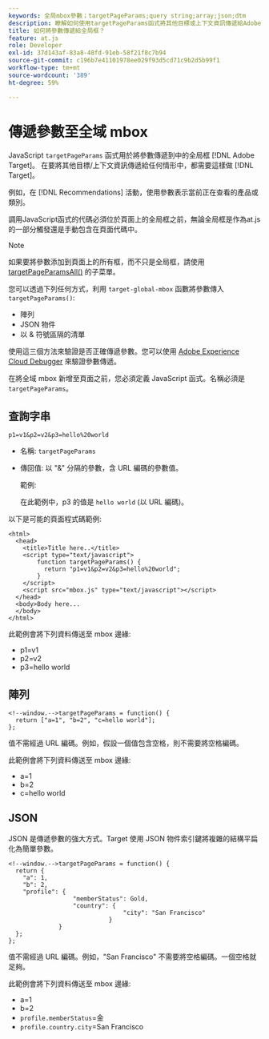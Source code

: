 ```yaml
---
keywords: 全局mbox參數；targetPageParams;query string;array;json;dtm
description: 瞭解如何使用targetPageParams函式將其他目標或上下文資訊傳遞給Adobe [!DNL Target] 全局框。
title: 如何將參數傳遞給全局框？
feature: at.js
role: Developer
exl-id: 37d143af-83a8-48fd-91eb-58f21f8c7b94
source-git-commit: c196b7e41101978ee029f93d5cd71c9b2d5b99f1
workflow-type: tm+mt
source-wordcount: '389'
ht-degree: 59%

---
```


# 傳遞參數至全域 mbox

JavaScript `targetPageParams` 函式用於將參數傳遞到中的全局框 [!DNL Adobe Target]。 在要將其他目標/上下文資訊傳遞給任何情形中，都需要這樣做 [!DNL Target]。

例如，在 [!DNL Recommendations] 活動，使用參數表示當前正在查看的產品或類別。

調用JavaScript函式的代碼必須位於頁面上的全局框之前，無論全局框是作為at.js的一部分觸發還是手動包含在頁面代碼中。

>[!NOTE]
>
>如果要將參數添加到頁面上的所有框，而不只是全局框，請使用 [targetPageParamsAll()](https://developer.adobe.com/target/implement/client-side/atjs/atjs-functions/targetpageparamsall/) 的子菜單。

您可以透過下列任何方式，利用 `target-global-mbox` 函數將參數傳入 `targetPageParams()`:

* 陣列
* JSON 物件
* 以 &amp; 符號區隔的清單

使用這三個方法來驗證是否正確傳遞參數。您可以使用 [Adobe Experience Cloud Debugger](https://experienceleague.adobe.com/docs/debugger/using/experience-cloud-debugger.html) 來驗證參數傳遞。

在將全域 mbox 新增至頁面之前，您必須定義 JavaScript 函式。名稱必須是 `targetPageParams`。

## 查詢字串

```
p1=v1&p2=v2&p3=hello%20world
```

* 名稱: `targetPageParams`
* 傳回值: 以 &quot;&amp;&quot; 分隔的參數，含 URL 編碼的參數值。

   範例:  

   在此範例中，p3 的值是 `hello world` (以 URL 編碼)。

以下是可能的頁面程式碼範例:

```
<html> 
  <head> 
    <title>Title here..</title> 
    <script type="text/javascript"> 
        function targetPageParams() { 
          return "p1=v1&p2=v2&p3=hello%20world";
        } 
    </script> 
    <script src="mbox.js" type="text/javascript"></script> 
  </head> 
  <body>Body here... 
  </body> 
</html>
```

此範例會將下列資料傳送至 mbox 邊緣:

* p1=v1
* p2=v2
* p3=hello world

## 陣列

```
<!--window.-->targetPageParams = function() { 
  return ["a=1", "b=2", "c=hello world"]; 
}; 
```

值不需經過 URL 編碼。例如，假設一個值包含空格，則不需要將空格編碼。

此範例會將下列資料傳送至 mbox 邊緣:

* a=1
* b=2
* c=hello world

## JSON

JSON 是傳遞參數的強大方式。Target 使用 JSON 物件索引鍵將複雜的結構平扁化為簡單參數。

```
<!--window.-->targetPageParams = function() { 
  return { 
    "a": 1, 
    "b": 2, 
    "profile": { 
                  "memberStatus": Gold, 
                  "country": { 
                                "city": "San Francisco" 
                            } 
              } 
  }; 
}; 
```

值不需經過 URL 編碼。例如，&quot;San Francisco&quot; 不需要將空格編碼。一個空格就足夠。

此範例會將下列資料傳送至 mbox 邊緣:

* a=1
* b=2
* `profile.memberStatus`=金
* `profile.country.city`=San Francisco
